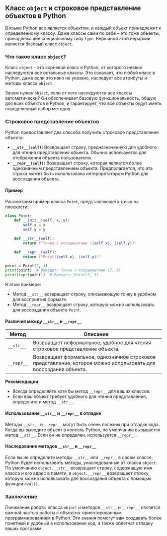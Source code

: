 ## Класс `object` и строковое представление объектов в Python

В языке Python все является объектом, и каждый объект принадлежит к определенному классу. Даже классы сами по себе – это тоже объекты, принадлежащие специальному типу `type`. Вершиной этой иерархии является базовый класс `object`. 

### Что такое класс `object`?

Класс `object` - это корневой класс в Python, от которого неявно наследуются все остальные классы. Это означает, что любой класс в Python, даже если это явно не указано, наследует все атрибуты и методы класса `object`. 

Зачем нужен `object`, если от него наследуются все классы автоматически?  Он обеспечивает базовую функциональность, общую для всех объектов в Python,  и гарантирует, что все объекты будут иметь определенный набор методов.

### Строковое представление объектов

Python предоставляет два способа получить строковое представление объекта:

* **`__str__(self)`:** Возвращает строку, предназначенную для удобного для чтения представления объекта. Обычно используется для отображения объекта пользователю.
* **`__repr__(self)`:** Возвращает строку, которая является более однозначным представлением объекта. Предполагается, что эта строка может быть использована интерпретатором Python для воссоздания объекта. 

#### Пример

Рассмотрим пример класса `Point`, представляющего точку на плоскости:

```python
class Point:
    def __init__(self, x, y):
        self.x = x
        self.y = y

    def __str__(self):
        return f"Точка с координатами ({self.x}, {self.y})"

    def __repr__(self):
        return f"Point({self.x}, {self.y})"

point = Point(2, 3)
print(point)  # Выведет: Точка с координатами (2, 3)
print(repr(point))  # Выведет: Point(2, 3)
```

В этом примере:

* Метод `__str__` возвращает строку, описывающую точку в удобном для восприятия формате.
* Метод `__repr__` возвращает строку, которую можно использовать для воссоздания объекта `Point`.

#### Различия между `__str__` и `__repr__`

| Метод    | Описание                                                                                                                |
| --------- | ---------------------------------------------------------------------------------------------------------------------- |
| `__str__` | Возвращает неформальное, удобное для чтения строковое представление объекта.                                          |
| `__repr__`| Возвращает формальное, однозначное строковое представление, которое можно использовать для воссоздания объекта.   |

**Рекомендации**:

* Всегда определяйте хотя бы метод `__repr__` для ваших классов. 
* Если ваш объект требует удобного для чтения представления, определите и метод `__str__`.

#### Использование `__str__` и `__repr__` в отладке

Методы `__str__` и `__repr__` могут быть очень полезны при отладке кода. Когда вы выводите объект в консоль Python, по умолчанию вызывается метод `__str__`. Если он не определен, используется `__repr__`.

#### Наследование методов `__str__` и `__repr__`

Если вы не определите методы `__str__` или `__repr__` в своем классе, Python будет использовать методы, унаследованные от класса `object`. По умолчанию `object.__str__` возвращает строку, содержащую имя класса и его адрес в памяти, а `object.__repr__` возвращает строку, которую можно использовать для воссоздания объекта с помощью функции `eval()`.

### Заключение

Понимание работы класса `object` и методов `__str__` и `__repr__`  является важной частью работы с объектно-ориентированным программированием в Python. Эти знания помогут вам создавать более понятный и удобный в использовании код, а также облегчат отладку ваших программ. 
